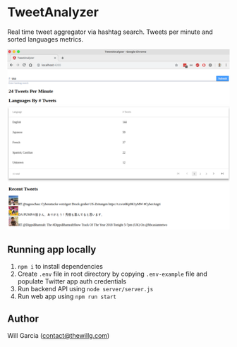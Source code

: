 # TweetAnalyzer

Real time tweet aggregator via hashtag search. Tweets per minute and sorted languages metrics.

![Preview](docs/preview.png)

## Running app locally

1. `npm i` to install dependencies
2. Create `.env` file in root directory by copying `.env-example` file and populate Twitter app auth credentials
3. Run backend API using `node server/server.js`
4. Run web app using `npm run start`

## Author
Will Garcia (contact@thewillg.com)
